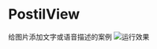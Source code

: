 # PostilView
给图片添加文字或语音描述的案例
![运行效果](http://upload-images.jianshu.io/upload_images/1429074-5b61aa64fd4a1256.gif?imageMogr2/auto-orient/strip)
